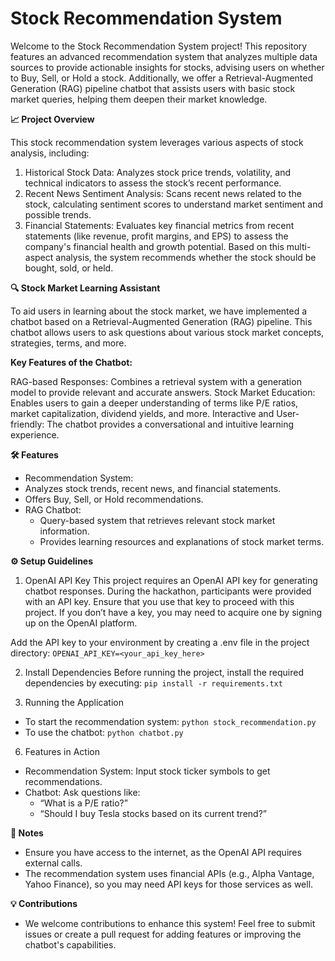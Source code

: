 # **Stock Recommendation System**

Welcome to the Stock Recommendation System project! This repository features an advanced recommendation system that analyzes multiple data sources to provide actionable insights for stocks, advising users on whether to Buy, Sell, or Hold a stock. Additionally, we offer a Retrieval-Augmented Generation (RAG) pipeline chatbot that assists users with basic stock market queries, helping them deepen their market knowledge.

**📈 Project Overview**

This stock recommendation system leverages various aspects of stock analysis, including:

1. Historical Stock Data: Analyzes stock price trends, volatility, and technical indicators to assess the stock’s recent performance.
2. Recent News Sentiment Analysis: Scans recent news related to the stock, calculating sentiment scores to understand market sentiment and possible trends.
3. Financial Statements: Evaluates key financial metrics from recent statements (like revenue, profit margins, and EPS) to assess the company's financial health and growth potential.
Based on this multi-aspect analysis, the system recommends whether the stock should be bought, sold, or held.

**🔍 Stock Market Learning Assistant**

To aid users in learning about the stock market, we have implemented a chatbot based on a Retrieval-Augmented Generation (RAG) pipeline. This chatbot allows users to ask questions about various stock market concepts, strategies, terms, and more.

**Key Features of the Chatbot:**

RAG-based Responses: Combines a retrieval system with a generation model to provide relevant and accurate answers.
Stock Market Education: Enables users to gain a deeper understanding of terms like P/E ratios, market capitalization, dividend yields, and more.
Interactive and User-friendly: The chatbot provides a conversational and intuitive learning experience.

**🛠️ Features**

- Recommendation System:
- Analyzes stock trends, recent news, and financial statements.
- Offers Buy, Sell, or Hold recommendations.
- RAG Chatbot:
  - Query-based system that retrieves relevant stock market information.
  - Provides learning resources and explanations of stock market terms.

**⚙️ Setup Guidelines**
1. OpenAI API Key
This project requires an OpenAI API key for generating chatbot responses. During the hackathon, participants were provided with an API key. Ensure that you use that key to proceed with this project. If you don’t have a key, you may need to acquire one by signing up on the OpenAI platform.<br>

Add the API key to your environment by creating a .env file in the project directory:
```OPENAI_API_KEY=<your_api_key_here>```

2. Install Dependencies
Before running the project, install the required dependencies by executing:
```pip install -r requirements.txt```

3. Running the Application
- To start the recommendation system:
   ```python stock_recommendation.py```
- To use the chatbot:
   ```python chatbot.py```

6. Features in Action
- Recommendation System: Input stock ticker symbols to get recommendations.
- Chatbot: Ask questions like:
  - “What is a P/E ratio?”
  - “Should I buy Tesla stocks based on its current trend?”

**📝 Notes**
- Ensure you have access to the internet, as the OpenAI API requires external calls.
- The recommendation system uses financial APIs (e.g., Alpha Vantage, Yahoo Finance), so you may need API keys for those services as well.

**💡 Contributions**
- We welcome contributions to enhance this system! Feel free to submit issues or create a pull request for adding features or improving the chatbot's capabilities.
